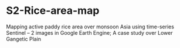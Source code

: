 # S2-Rice-area-map
Mapping active paddy rice area over monsoon Asia using time-series Sentinel – 2 images in Google Earth Engine; A case study over Lower Gangetic Plain
